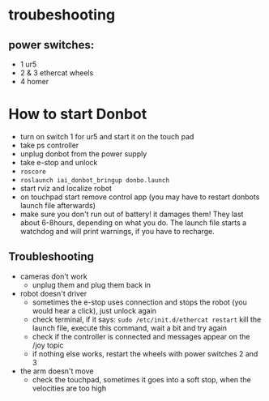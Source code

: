 # troubeshooting
## power switches:
- 1 ur5
- 2 & 3 ethercat wheels
- 4 homer

# How to start Donbot
- turn on switch 1 for ur5 and start it on the touch pad
- take ps controller
- unplug donbot from the power supply
- take e-stop and unlock
- ``roscore``
- ``roslaunch iai_donbot_bringup donbo.launch``
- start rviz and localize robot
- on touchpad start remove control app (you may have to restart donbots launch file afterwards)
- make sure you don't run out of battery! it damages them! They last about 6-8hours, depending on what you do. The launch file starts a watchdog and will print warnings, if you have to recharge.

## Troubleshooting
- cameras don't work
  - unplug them and plug them back in
- robot doesn't driver
  - sometimes the e-stop uses connection and stops the robot (you would hear a click), just unlock again  
  - check terminal, if it says: ``sudo /etc/init.d/ethercat restart`` kill the launch file, execute this command, wait a bit and try again
  - check if the controller is connected and messages appear on the /joy topic
  - if nothing else works, restart the wheels with power switches 2 and 3
- the arm doesn't move
  - check the touchpad, sometimes it goes into a soft stop, when the velocities are too high
